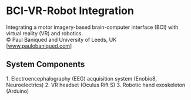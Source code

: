 # BCI-VR-Robot Integration
Integrating a motor imagery-based brain-computer interface (BCI) with virtual reality (VR) and robotics.  
&copy; Paul Baniqued and University of Leeds, UK  
[www.paulobaniqued.com]

<h2>System Components</h2>   
1. Electroencephalography (EEG) acquisition system (Enobio8, Neuroelectrics)  
2. VR headset (Oculus Rift S)  
3. Robotic hand exoskeleton (Arduino)  
